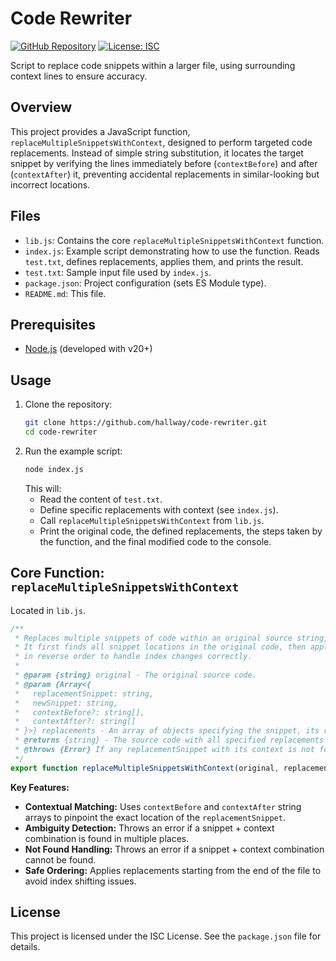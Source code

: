 # Code Rewriter

[![GitHub Repository](https://img.shields.io/badge/GitHub-hallway/code--rewriter-blue?logo=github)](https://github.com/hallway/code-rewriter)
[![License: ISC](https://img.shields.io/badge/License-ISC-blue.svg)](https://opensource.org/licenses/ISC)

Script to replace code snippets within a larger file, using surrounding context lines to ensure accuracy.

## Overview

This project provides a JavaScript function, `replaceMultipleSnippetsWithContext`, designed to perform targeted code replacements. Instead of simple string substitution, it locates the target snippet by verifying the lines immediately before (`contextBefore`) and after (`contextAfter`) it, preventing accidental replacements in similar-looking but incorrect locations.

## Files

-   `lib.js`: Contains the core `replaceMultipleSnippetsWithContext` function.
-   `index.js`: Example script demonstrating how to use the function. Reads `test.txt`, defines replacements, applies them, and prints the result.
-   `test.txt`: Sample input file used by `index.js`.
-   `package.json`: Project configuration (sets ES Module type).
-   `README.md`: This file.

## Prerequisites

-   [Node.js](https://nodejs.org/) (developed with v20+)

## Usage

1.  Clone the repository:
    ```bash
    git clone https://github.com/hallway/code-rewriter.git
    cd code-rewriter
    ```
2.  Run the example script:
    ```bash
    node index.js
    ```
    This will:
    *   Read the content of `test.txt`.
    *   Define specific replacements with context (see `index.js`).
    *   Call `replaceMultipleSnippetsWithContext` from `lib.js`.
    *   Print the original code, the defined replacements, the steps taken by the function, and the final modified code to the console.

## Core Function: `replaceMultipleSnippetsWithContext`

Located in `lib.js`.

```javascript
/**
 * Replaces multiple snippets of code within an original source string, using context for accuracy.
 * It first finds all snippet locations in the original code, then applies the replacements
 * in reverse order to handle index changes correctly.
 *
 * @param {string} original - The original source code.
 * @param {Array<{ 
 *   replacementSnippet: string, 
 *   newSnippet: string, 
 *   contextBefore?: string[], 
 *   contextAfter?: string[] 
 * }>} replacements - An array of objects specifying the snippet, its replacement, and optional context lines surrounding it.
 * @returns {string} - The source code with all specified replacements applied.
 * @throws {Error} If any replacementSnippet with its context is not found, matches multiple locations ambiguously, or input is invalid.
 */
export function replaceMultipleSnippetsWithContext(original, replacements)
```

**Key Features:**

*   **Contextual Matching:** Uses `contextBefore` and `contextAfter` string arrays to pinpoint the exact location of the `replacementSnippet`.
*   **Ambiguity Detection:** Throws an error if a snippet + context combination is found in multiple places.
*   **Not Found Handling:** Throws an error if a snippet + context combination cannot be found.
*   **Safe Ordering:** Applies replacements starting from the end of the file to avoid index shifting issues.

## License

This project is licensed under the ISC License. See the `package.json` file for details.